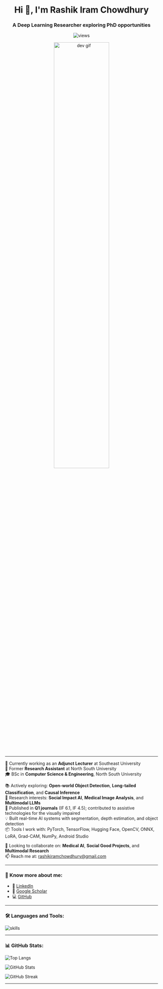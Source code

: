 <h1 align="center">Hi 👋, I'm Rashik Iram Chowdhury</h1>
<h3 align="center">A Deep Learning Researcher exploring PhD opportunities</h3>

<p align="center">
  <img src="https://img.shields.io/badge/Profile%20Views-1k-blue" alt="views">
</p>

<p align="center">
  <img src="![212749447-bfb7e725-6987-49d9-ae85-2015e3e7cc41](https://github.com/user-attachments/assets/5ce7b35a-a2f9-4e2f-9692-70cc2121860f)
" alt="dev gif" width="60%" />
</p>

---

🔭 Currently working as an **Adjunct Lecturer** at Southeast University  
🧠 Former **Research Assistant** at North South University  
🎓 BSc in **Computer Science & Engineering**, North South University  

📚 Actively exploring: **Open-world Object Detection**, **Long-tailed Classification**, and **Causal Inference**  
🔬 Research interests: **Social Impact AI**, **Medical Image Analysis**, and **Multimodal LLMs**  
📝 Published in **Q1 journals** (IF 6.1, IF 4.5); contributed to assistive technologies for the visually impaired  
💡 Built real-time AI systems with segmentation, depth estimation, and object detection  
📦 Tools I work with: PyTorch, TensorFlow, Hugging Face, OpenCV, ONNX, LoRA, Grad-CAM, NumPy, Android Studio  

🤝 Looking to collaborate on: **Medical AI**, **Social Good Projects**, and **Multimodal Research**  
📫 Reach me at: [rashikiramchowdhury@gmail.com](mailto:rashikiramchowdhury@gmail.com)


---

### 📄 Know more about me:
- 💼 [LinkedIn](https://www.linkedin.com/in/rashik-iram-chowdhury/)  
- 🔬 [Google Scholar](https://scholar.google.com/citations?user=O-Rf1kAAAAAJ&hl)  
- 💻 [GitHub](https://github.com/RashikIram)

---

### 🛠️ Languages and Tools:
<p align="left">
  <img src="https://skillicons.dev/icons?i=python,pytorch,tensorflow,opencv,numpy,matplotlib,androidstudio,vscode,linux,git,github,latex&perline=9" alt="skills">
</p>

---

### 📊 GitHub Stats:
<p align="left">
  <img src="https://github-readme-stats.vercel.app/api/top-langs/?username=RashikIram&layout=compact" alt="Top Langs" />
</p>
<p align="left">
  <img src="https://github-readme-stats.vercel.app/api?username=RashikIram&show_icons=true&theme=default" alt="GitHub Stats" />
</p>
<p align="left">
  <img src="https://github-readme-streak-stats.herokuapp.com/?user=RashikIram" alt="GitHub Streak" />
</p>

---

